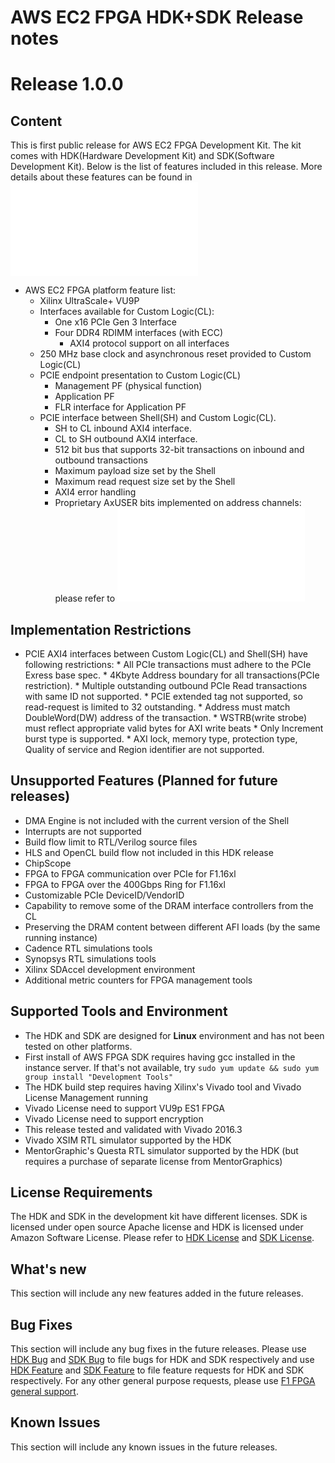 
# AWS EC2 FPGA HDK+SDK Release notes

# Release 1.0.0

## Content

This is first public release for AWS EC2 FPGA Development Kit. The kit comes with HDK(Hardware Development Kit) and SDK(Software Development Kit). Below is the list of features included in this  release. More details about these features can be found in ![AWS Shell Interface Specification](aws-fpga/hdk/docs/CLSpec_0.13.pdf)

*   AWS EC2 FPGA platform feature list:
    *    Xilinx UltraScale+ VU9P
    *    Interfaces available for Custom Logic(CL):
          *    One x16 PCIe Gen 3 Interface
          *    Four DDR4 RDIMM interfaces (with ECC)
               *    AXI4 protocol support on all interfaces
    *  	250 MHz base clock and asynchronous reset provided to Custom Logic(CL)
    *    PCIE endpoint presentation to Custom Logic(CL)
         *    Management PF (physical function)
         *    Application PF
         *    FLR interface for Application PF
    *    PCIE interface between Shell(SH) and Custom Logic(CL).
         *    SH to CL inbound AXI4 interface.
         *    CL to SH outbound AXI4 interface.
         *    512 bit bus that supports 32-bit transactions on inbound and outbound transactions
         *    Maximum payload size set by the Shell
         *    Maximum read request size set by the Shell
         *    AXI4 error handling
         *    Proprietary AxUSER bits implemented on address channels: please refer to ![AWS Shell Interface Specification](aws-fpga/hdk/docs/CLSpec_0.13.pdf)        

## Implementation Restrictions

*    PCIE AXI4 interfaces between Custom Logic(CL) and Shell(SH) have following restrictions:
    *    All PCIe transactions must adhere to the PCIe Exress base spec.
    *    4Kbyte Address boundary for all transactions(PCIe restriction).
    *    Multiple outstanding outbound PCIe Read transactions with same ID not supported.
    *    PCIE extended tag not supported, so read-request is limited to 32 outstanding.
    *    Address must match DoubleWord(DW) address of the transaction.
    *    WSTRB(write strobe) must reflect appropriate valid bytes for AXI write beats
    *    Only Increment burst type is supported.
    *    AXI lock, memory type, protection type, Quality of service and Region identifier are not supported.

## Unsupported Features (Planned for future releases)

* DMA Engine is not included with the current version of the Shell
* Interrupts are not supported
* Build flow limit to RTL/Verilog source files
* HLS and OpenCL build flow not included in this HDK release
* ChipScope
* FPGA to FPGA communication over PCIe for F1.16xl
* FPGA to FPGA over the 400Gbps Ring for F1.16xl
* Customizable PCIe DeviceID/VendorID
* Capability to remove some of the DRAM interface controllers from the CL
* Preserving the DRAM content between different AFI loads (by the same running instance)
* Cadence RTL simulations tools
* Synopsys RTL simulations tools
* Xilinx SDAccel development environment
* Additional metric counters for FPGA management tools

## Supported Tools and Environment

* The HDK and SDK are designed for **Linux** environment and has not been tested on other platforms.
* First install of AWS FPGA SDK requires having gcc installed in the instance server. If that's not available, try `sudo yum update && sudo yum group install "Development Tools"`
* The HDK build step requires having Xilinx's Vivado tool and Vivado License Management running
* Vivado License need to support VU9p ES1 FPGA
* Vivado License need to support encryption
* This release tested and validated with Vivado 2016.3
* Vivado XSIM RTL simulator supported by the HDK
* MentorGraphic's Questa RTL simulator supported by the HDK (but requires a purchase of separate license from MentorGraphics)

## License Requirements

The HDK and SDK in the development kit have different licenses. SDK is licensed under open source Apache license and HDK is licensed under Amazon Software License. Please refer to [HDK License](./hdk/LICENSE.txt) and [SDK License](./sdk/LICENSE.txt).

## What's new

This section will include any new features added in the future releases.

## Bug Fixes

This section will include any bug fixes in the future releases. Please use [HDK Bug](https://github.com/aws/aws-fpga/issues/16) and [SDK Bug](https://github.com/aws/aws-fpga/issues/17) to file bugs for HDK and SDK respectively and use [HDK Feature](https://github.com/aws/aws-fpga/issues/18) and [SDK Feature](https://github.com/aws/aws-fpga/issues/19) to file feature requests for HDK and SDK respectively. For any other general purpose requests, please use [F1 FPGA general support](https://github.com/aws/aws-fpga/issues/20).

## Known Issues

This section will include any known issues in the future releases.


